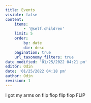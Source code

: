 ```yaml
---
title: Events
visible: false
content:
    items:
        - '@self.children'
    limit: 5
    order:
        by: date
        dir: desc
    pagination: true
    url_taxonomy_filters: true
date_modified: '01/25/2022 04:21 pm'
editor: Odin
date: '01/25/2022 04:18 pm'
author: Odin
revision: 1
---
```


I got my arms on flip flop flip flop FLIP